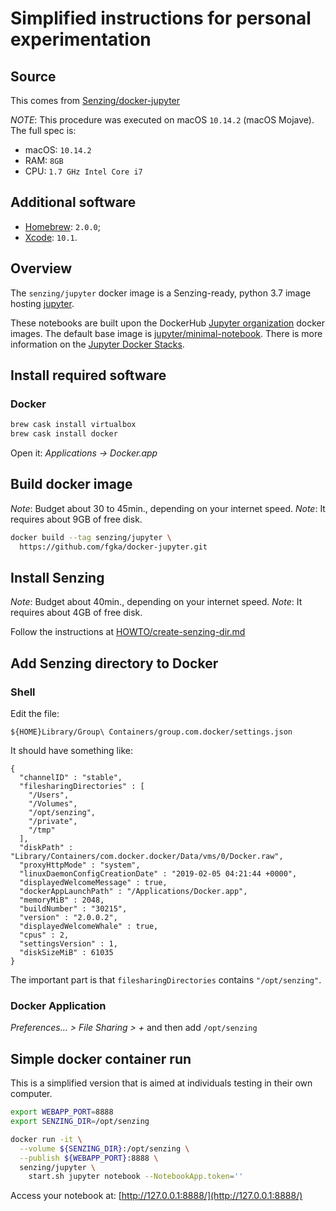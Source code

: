 # Simplified instructions for personal experimentation

## Source
This comes from [Senzing/docker-jupyter](https://github.com/Senzing/docker-jupyter)

*NOTE*: This procedure was executed on macOS `10.14.2` (macOS Mojave). 
The full spec is:
* macOS: `10.14.2`
* RAM: `8GB`
* CPU: `1.7 GHz Intel Core i7` 

## Additional software

* [Homebrew](https://brew.sh/): `2.0.0`;
* [Xcode](https://developer.apple.com/xcode/): `10.1`.

## Overview

The `senzing/jupyter` docker image is a Senzing-ready, python 3.7 image hosting
[jupyter](https://jupyter.org/).

These notebooks are built upon the DockerHub 
[Jupyter organization](https://hub.docker.com/u/jupyter) docker images.
The default base image is [jupyter/minimal-notebook](https://hub.docker.com/r/jupyter/minimal-notebook).
There is more information on the 
[Jupyter Docker Stacks](https://jupyter-docker-stacks.readthedocs.io).


## Install required software

### Docker

```bash
brew cask install virtualbox
brew cask install docker
```

Open it: *Applications -> Docker.app*


## Build docker image

*Note*: Budget about 30 to 45min., depending on your internet speed.
*Note*: It requires about 9GB of free disk.

```bash
docker build --tag senzing/jupyter \
  https://github.com/fgka/docker-jupyter.git
```

## Install Senzing

*Note*: Budget about 40min., depending on your internet speed.
*Note*: It requires about 4GB of free disk.

Follow the instructions at [HOWTO/create-senzing-dir.md](https://github.com/Senzing/knowledge-base/blob/master/HOWTO/create-senzing-dir.md)

## Add Senzing directory to Docker

### Shell

Edit the file:
```
${HOME}Library/Group\ Containers/group.com.docker/settings.json
```

It should have something like:
```
{
  "channelID" : "stable",
  "filesharingDirectories" : [
    "/Users",
    "/Volumes",
    "/opt/senzing",
    "/private",
    "/tmp"
  ],
  "diskPath" : "Library/Containers/com.docker.docker/Data/vms/0/Docker.raw",
  "proxyHttpMode" : "system",
  "linuxDaemonConfigCreationDate" : "2019-02-05 04:21:44 +0000",
  "displayedWelcomeMessage" : true,
  "dockerAppLaunchPath" : "/Applications/Docker.app",
  "memoryMiB" : 2048,
  "buildNumber" : "30215",
  "version" : "2.0.0.2",
  "displayedWelcomeWhale" : true,
  "cpus" : 2,
  "settingsVersion" : 1,
  "diskSizeMiB" : 61035
}
```

The important part is that ```filesharingDirectories``` 
contains ```"/opt/senzing"```.

### Docker Application

*Preferences... > File Sharing > +* and then add ```/opt/senzing```

## Simple docker container run

This is a simplified version that is aimed at individuals testing in their own
computer.

```bash
export WEBAPP_PORT=8888
export SENZING_DIR=/opt/senzing

docker run -it \
  --volume ${SENZING_DIR}:/opt/senzing \
  --publish ${WEBAPP_PORT}:8888 \
  senzing/jupyter \
    start.sh jupyter notebook --NotebookApp.token=''
```

Access your notebook at: [http://127.0.0.1:8888/](http://127.0.0.1:8888/)
